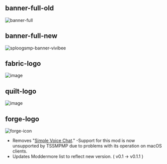 ## banner-full-old
![banner-full](https://user-images.githubusercontent.com/38300939/204117105-0b92abf8-a2c7-477a-8c14-b4252902cba3.png)

## banner-full-new
![sploogsmp-banner-vivibee](https://github.com/gabefletch/SploogSMP/assets/38300939/77403b6c-c8fb-4421-acae-5f15d16e0ff2)

## fabric-logo
![image](https://user-images.githubusercontent.com/38300939/204118656-a8fa58ff-84bd-497f-a890-edee5d90028a.png)

## quilt-logo
![image](https://user-images.githubusercontent.com/38300939/204118777-b39ecf9e-a7e6-4dff-950c-0d9746de8aac.png)

## forge-logo 
![forge-icon](https://user-images.githubusercontent.com/38300939/204119187-d19eaac1-5252-4d72-aed4-101f9875004f.png)

- Removes "[Simple Voice Chat](https://modrinth.com/mod/simple-voice-chat)."
  -Support for this mod is now unsupported by TSSMPMP due to problems with its operation on macOS clients.
- Updates Moddermore list to reflect new version. ( v0.1 -> v0.1.1 )
